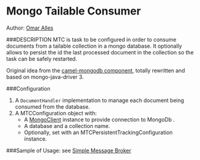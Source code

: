 # Mongo Tailable Consumer

Author: [Omar Alles](https://github.com/oalles)

###DESCRIPTION
MTC is task to be configured in order to consume documents from a tailable collection in a mongo database. It optionally allows to persist the id the last processed document in the collection so the task can be safely restarted.
 
Original idea from the  [camel-mongodb component](http://camel.apache.org/mongodb.html), totally rewritten and based on mongo-java-driver 3.  

###Configuration
1. A `DocumentHandler` implementation to manage each document being consumed from the database.
2. A MTCConfiguration object with:
	- A [MongoClient](http://api.mongodb.org/java/3.0/com/mongodb/MongoClient.html) instance to provide connection to MongoDb . 
	- A database and a collection name. 
	- Optionally, set with an MTCPersistentTrackingConfiguration instance. 

###Sample of Usage:
see [Simple Message Broker](https://github.com/oalles/smb) 
 